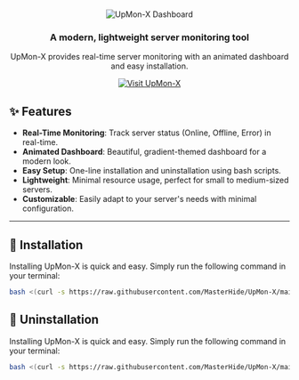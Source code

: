 <!-- Centered Heading -->
<h1 align="center"></h1>

<!-- Centered Image -->
<p align="center">
  <img src="https://github.com/user-attachments/assets/ed6881e1-9edb-40b6-b0e6-8390bb19b12d" alt="UpMon-X Dashboard">
</p>

<!-- Centered Subheading -->
<h3 align="center">A modern, lightweight server monitoring tool</h3>

<!-- Centered Paragraph -->
<p align="center">
  UpMon-X provides real-time server monitoring with an animated dashboard and easy installation.
</p>

<!-- Centered Button-like Link -->
<p align="center">
  <a href="https://github.com/MasterHide/UpMon-X">
    <img src="https://img.shields.io/badge/Visit-UpMon_X-blue?style=for-the-badge" alt="Visit UpMon-X">
  </a>
</p>

## ✨ Features

- **Real-Time Monitoring**: Track server status (Online, Offline, Error) in real-time.
- **Animated Dashboard**: Beautiful, gradient-themed dashboard for a modern look.
- **Easy Setup**: One-line installation and uninstallation using bash scripts.
- **Lightweight**: Minimal resource usage, perfect for small to medium-sized servers.
- **Customizable**: Easily adapt to your server's needs with minimal configuration.

---

## 🚀 Installation

Installing UpMon-X is quick and easy. Simply run the following command in your terminal:

```bash
bash <(curl -s https://raw.githubusercontent.com/MasterHide/UpMon-X/main/InstallPX.sh)
```
## 🚀 Uninstallation

Installing UpMon-X is quick and easy. Simply run the following command in your terminal:

```bash
bash <(curl -s https://raw.githubusercontent.com/MasterHide/UpMon-X/main/UninstallPX.sh)
```

